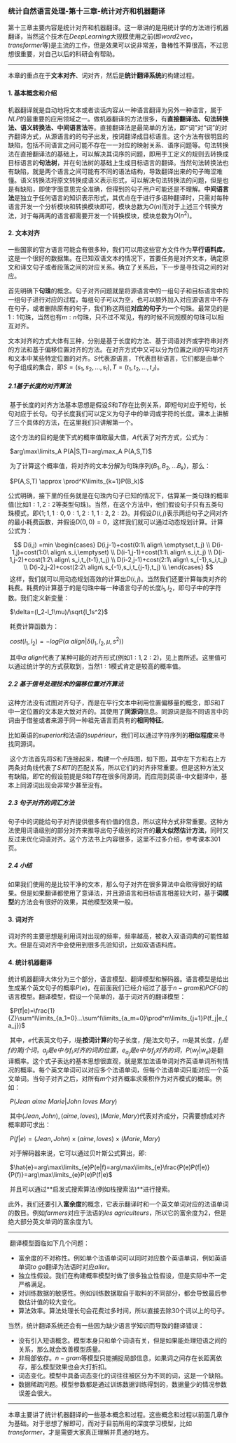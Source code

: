 ### 统计自然语言处理-第十三章-统计对齐和机器翻译

​	第十三章主要内容是统计对齐和机器翻译。这一章讲的是用统计学的方法进行机器翻译，当然这个技术在$Deep Learning$大规模使用之前(即$word2vec，transformer$等)是主流的工作，但是效果可以说非常差，鲁棒性不算很高，不过思想很重要，对自己以后的科研会有帮助。

------

<!--more-->

​	本章的重点在于**文本对齐**、词对齐，然后是**统计翻译系统**的构建过程。

#### 1.  基本概念和介绍

​	机器翻译就是自动地将文本或者谈话内容从一种语言翻译为另外一种语言，属于$NLP$的最重要的应用领域之一。做机器翻译的方法很多，有**直接翻译法、句法转换法、语义转换法、中间语言法**等。直接翻译法是最简单的方法，即“词”对“词”的对齐翻译方式，从源语言的的句子出发，按词翻译成目标语言。这个方法有很明显的缺陷，包括不同语言之间可能不存在一一对应的映射关系、语序问题等。句法转换法在直接翻译法的基础上，可以解决其词序的问题，即用手工定义的规则去转换成目标语言的**句法树**，并在句法树的基础上生成目标语言的翻译。当然句法转换法也有缺陷，就是两个语言之间可能有不同的语法结构，导致翻译出来的句子晦涩难懂。语义转换法将原文转换成语义表示形式，可以解决句法转换法的问题，但是也是有缺陷，即使字面意思完全准确，但得到的句子用户可能还是不理解。**中间语言法**是独立于任何语言的知识表示形式，其优点在于进行多语种翻译时，只需对每种语言开发一个分析模块和转换模块即可，模块总数为$O(n)$而对于上述三个转换方法，对于每两两的语言都需要开发一个转换模块，模块总数为$O(n^2)$。

#### 2. 文本对齐

​	一些国家的官方语言可能会有很多种，我们可以用这些官方文件作为**平行语料库**，这是一个很好的数据集。在已知双语文本的情况下，首要任务是对齐文本，确定原文和译文句子或者段落之间的对应关系。确立了关系后，下一步是寻找词之间的对应。

​	首先明确下**句珠**的概念。句子对齐问题就是将源语言中的一组句子和目标语言中的一组句子进行对应的过程，每组句子可以为空，也可以额外加入对应源语言中不存在句子，或者删除原有的句子，我们称这两组**对应的句子**为一个句珠。最常见的是$1:1$句珠，当然也有$m:n$句珠，只不过不常见，有的时候不同规模的句珠可以相互对齐。

​	文本对齐的方式大体有三种，分别是基于长度的方法、基于词语对齐或字符串对齐的方法和基于偏移位置对齐的方法。在对齐方式中又可以分为位置之间的平均对齐和文本中某些特定位置的对齐。$S$代表源语言，$T$代表目标语言，它们都是由单个句子组成的集合，即$S=(s_1,s_2,...,s_I),T=(t_1,t_2,...,t_J)$。

##### 		2.1基于长度的对齐算法

​		基于长度的对齐方法基本思想是假设$S$和$T$存在比例关系，即短句对应于短句，长句对应于长句。句子长度我们可以定义为句子中的单词或字符的长度。课本上讲解了三个具体的方法，在这里我们只讲解第一个。

​		这个方法的目的是使下式的概率值取最大值，$A$代表了对齐方式，公式为：

​		$arg\max\limits_A P(A|S,T)=arg\max_A P(A,S,T)$

​		为了计算这个概率值，将对齐的文本分解为句珠序列$(B_1,B_2,...B_k)$，那么：

​		$P(A,S,T) \approx \prod^K\limits_{k=1}P(B_k)$

​		公式明确，接下里的任务就是在句珠内句子已知的情况下，估算某一类句珠的概率值(比如$1:1,2:2$等类型句珠)。当然，在这个方法中，他们假设句子只有五类句珠模式，即$\{1;1,1:0,0:1,2:1,1:2,2:2\}$。并假设$D(i,j)$表示两组句子之间对齐的最小耗费函数，并假设$D(0,0)=0$，这样我们就可以通过动态规划计算。计算公式为：

$$
D(i,j) =min
\begin{cases}
D(i,j-1)+cost(0:1\ align\ \emptyset,t_j)  \\
D(i-1,j)+cost(1:0\ align\ s_i,\emptyset)  \\
D(i-1,j-1)+cost(1:1\ align\ s_i,t_j)  \\
D(i-1,j-2)+cost(1:2\ align\ s_i,t_{t-1},t_j)  \\
D(i-2,j-1)+cost(2:1\ align\ s_{-1},s_i,t_j)  \\
D(i-2,j-2)+cost(2:2\ align\ s_{-1},s_i,t_{j-1},t_j)  \\
\end{cases}
$$
​		 这样，我们就可以用动态规划高效的计算出$D(i,j)$。当然我们还要计算每类对齐的耗费。耗费的计算基于的是句珠中每一种语言句子的长度$l_1,l_2$，即句子中的字符数。我们定义新变量：

​		$\delta=(l_2-l_1\mu)/\sqrt{l_1s^2}$

​		耗费计算函数为：

​		$cost(l_1,l_2)=-logP(\alpha\ align|\delta(l_1,l_2,\mu,s^2))$

​		其中$\alpha\ align$代表了某种可能的对齐形式(例如$1:1,2:2$)，见上面所述。这里值可以通过统计学的方式获取到，当然$1:1$模式肯定是较高的概率值。

##### 	2.2 基于信号处理技术的偏移位置对齐算法

​		这种方法没有试图对齐句子，而是在平行文本中利用位置偏移量的概念，即$S$和$T$中一定位置的文本是大致对齐的。其使用了**同源词**信息。同源词是指不同语言中的词由于借鉴或者来源于同一种祖先语言而具有的**相同特征**。

比如英语的$superior$和法语的$sup\acute{e}rieur$，我们可以通过字符序列的**相似程度**来寻找同源词。

​		这个方法首先将$S$和$T$连接起来，构建一个点阵图，如下图，其中左下方和右上方两条对角线代表了$S和T$的匹配关系，所以它们的对齐非常重要。但是这种方法又有缺陷，即它的假设前提是$S$和$T$存在很多同源词，而应用到英语-中文翻译中，基本上同源词出现会非常少甚至没有。

##### 	2.3 句子对齐的词汇方法

​		句子中的词能给句子对齐提供很多有价值的信息，所以这种方式非常重要。这种方法使用词语级别的部分对齐来推导出句子级别的对齐的**最大似然估计方法**，同时又反过来优化词语对齐。这个方法书上内容很多，这里不过多介绍，参考课本301页。

##### 	2.4 小结

​		如果我们使用的是比较干净的文本，那么句子对齐在很多算法中会取得很好的结果。但是如果翻译都使用了意译法，并且源语言和目标语言相差较大时，基于**词模型**的方法会有很好的效果，其他模型效果一般。

#### 3. 词对齐

​	词对齐的主要思想是利用词对出现的频率，频率越高，被收入双语词典的可能性越大。但是在词对齐中会使用到很多先验知识，比如双语语料库。

#### 4. 统计机器翻译

​	统计机器翻译大体分为三个部分，语言模型、翻译模型和解码器。语言模型是给出生成某个英文句子的概率$P(e)$，在前面我们已经介绍过了基于$n-gram$和$PCFG$的语言模型。翻译模型，假设一个简单的，基于词对齐的翻译模型：

​	$P(f|e)=\frac{1}{Z}\sum^l\limits_{a_1=0}...\sum^l\limits_{a_m=0}\prod^m\limits_{j=1}P(f_j|e_{a_j})$

​	其中，$e$代表英文句子，$l$是**按词计算**的句子长度，$f$是法文句子，$m$是其长度，$f_j是f的第j个词$，$a_j是e中与f_i对齐的词的位置$，$e_{a_j}是e中与f_j对齐的词$，$P(w_f|w_e)$是翻译概率。这个式子表达的基本思想很直观，就是累加法语单词对齐英语单词所有情况的概率。每个英文单词可以对应多个法语单词，但每个法语单词只能对应一个英文单词。当句子对齐之后，对所有$m$个对齐概率求乘积作为对齐模式的概率。例如：

​	$P(Jean\ aime\ Marie|John\ loves\ Mary)$

​	其中$(Jean,John),(aime,loves),(Marie,Mary)$代表对齐成分，只需要想成对齐概率即可求出：

​	$P(f|e)=(Jean,John)\times(aime,loves)\times(Marie,Mary)$

​	对于解码器来说，它可以通过贝叶斯公式算出，即:

​	$\hat{e}=arg\max\limits_{e}P(e|f)=arg\max\limits_{e}\frac{P(e)P(f|e)}{P(f)}=arg\max\limits_{e}P(e)P(f|e)$

​	并且可以通过**启发式搜索算法(例如栈搜索法)**进行搜索。

​	此外，我们还要引入**富余度**的概念，它表示翻译时和一个英文单词对应的法语单词的数目。例如$farmers$对应于法语的$les\ agriculteurs$，所以它的富余度为2，但是绝大部分英文单词的富余度为1。

------

​	翻译模型面临如下几个问题：

- 富余度的不对称性。例如单个法语单词可以同时对应数个英语单词，例如英语单词$to\ go$翻译为法语时对应$aller$。
- 独立性假设。我们在构建概率模型时做了很多独立性假设，但是实际中不一定严格满足。
- 对训练数据的敏感性。例如训练数据取自于取料的不同部分，都会导致最后参数估计值的较大变化。
- 算法效率。算法处理长句会花费过多时间，所以直接去除30个词以上的句子。

当然，统计翻译系统还会有一些因为缺少语言学知识而导致的翻译错误：

- 没有引入短语概念。模型本身只和单个词语有关，但是如果能处理短语之间的关系，那么就会改善模型质量。
- 非局部依存。$n-gram$等模型只能捕捉局部信息，如果词之间存在长距离依存，那么模型效果也会大打折扣。
- 词态变化。模型中具备词态变化的词往往被区分为不同的词，这是一个缺陷。
- 数据稀疏问题。模型参数都是通过训练数据训练得到的，数据量少的情况参数误差会很大。

------

​	本章主要讲了统计机器翻译的一些基本概念和过程。这些概念和过程以前面几章作为基础。对于思想了解即可，而对于目前所用的深度学习模型，比如$transformer$，才是需要大家真正理解并贯通的地方。
